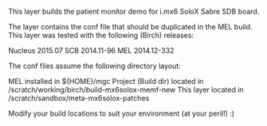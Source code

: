 This layer builds the patient monitor demo for i.mx6 SoloX Sabre SDB board.

The layer contains the conf file that should be duplicated in the MEL build.  This layer was tested with the following (Birch) releases:

Nucleus 2015.07
SCB 2014.11-96
MEL 2014.12-332

The conf files assume the following directory layout:

MEL installed in ${HOME}/mgc
Project (Build dir) located in /scratch/working/birch/build-mx6solox-memf-new
This layer located in /scratch/sandbox/meta-mx6solox-patches

Modify your build locations to suit your environment (at your peril!) :)


